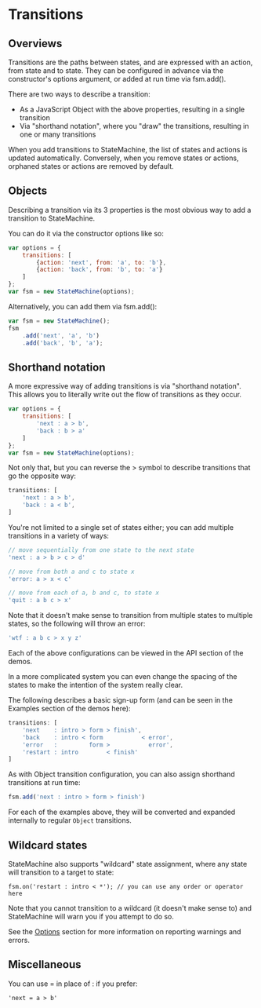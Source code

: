 # Transitions

## Overviews
Transitions are the paths between states, and are expressed with an action, from state and to state. They can be configured in advance via the constructor's options argument, or added at run time via fsm.add().

There are two ways to describe a transition:
- As a JavaScript Object with the above properties, resulting in a single transition
- Via "shorthand notation", where you "draw" the transitions, resulting in one or many transitions

When you add transitions to StateMachine, the list of states and actions is updated automatically. Conversely, when you remove states or actions, orphaned states or actions are removed by default.

## Objects
Describing a transition via its 3 properties is the most obvious way to add a transition to StateMachine.

You can do it via the constructor options like so:

```js
var options = {
    transitions: [
        {action: 'next', from: 'a', to: 'b'},
        {action: 'back', from: 'b', to: 'a'}
    ]
};
var fsm = new StateMachine(options);
```

Alternatively, you can add them via fsm.add():

```js
var fsm = new StateMachine();
fsm
    .add('next', 'a', 'b')
    .add('back', 'b', 'a');
```

## Shorthand notation
A more expressive way of adding transitions is via "shorthand notation". This allows you to literally write out the flow of transitions as they occur.

```js
var options = {
    transitions: [
        'next : a > b',
        'back : b > a'
    ]
};
var fsm = new StateMachine(options);
```

Not only that, but you can reverse the > symbol to describe transitions that go the opposite way:

```js
transitions: [
    'next : a > b',
    'back : a < b',
]
```

You're not limited to a single set of states either; you can add multiple transitions in a variety of ways:

```js
// move sequentially from one state to the next state
'next : a > b > c > d'

// move from both a and c to state x
'error: a > x < c'

// move from each of a, b and c, to state x
'quit : a b c > x'
```

Note that it doesn't make sense to transition from multiple states to multiple states, so the following will throw an error:

```js
'wtf : a b c > x y z'
```

Each of the above configurations can be viewed in the API section of the demos.

In a more complicated system you can even change the spacing of the states to make the intention of the system really clear.

The following describes a basic sign-up form (and can be seen in the Examples section of the demos here):

```js
transitions: [
    'next    : intro > form > finish',
    'back    : intro < form           < error',
    'error   :         form >           error',
    'restart : intro        < finish'
]
```

As with Object transition configuration, you can also assign shorthand transitions at run time:

```js
fsm.add('next : intro > form > finish')
```

For each of the examples above, they will be converted and expanded internally to regular `Object` transitions.

## Wildcard states

StateMachine also supports "wildcard" state assignment, where any state will transition to a target to state:

```
fsm.on('restart : intro < *'); // you can use any order or operator here
```

Note that you cannot transition to a wildcard (it doesn't make sense to) and StateMachine will warn you if you attempt to do so.

See the [Options](options.md) section for more information on reporting warnings and errors.

## Miscellaneous

You can use = in place of : if you prefer:

```
'next = a > b'
```